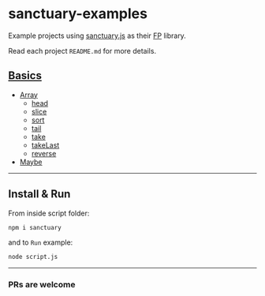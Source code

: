 # sanctuary-examples

Example projects using [sanctuary.js](https://github.com/sanctuary-js/sanctuary) as their [FP](https://en.wikipedia.org/wiki/Functional_programming) library.

Read each project `README.md` for more details.

## [Basics](basics/README.md)

- [Array](basics/array/README.md)
  - [head](basics/array/head.md)
  - [slice](basics/array/slice.md)
  - [sort](basics/array/sort.md)
  - [tail](basics/array/tail.md)
  - [take](basics/array/take.md)
  - [takeLast](basics/array/take-last.md)
  - [reverse](basics/array/reverse.md)
- [Maybe](COMINGSOON.md)

----------

## Install & Run

From inside script folder:

```bash
npm i sanctuary
```

and to `Run` example:

```bash
node script.js
```

----------

### PRs are welcome